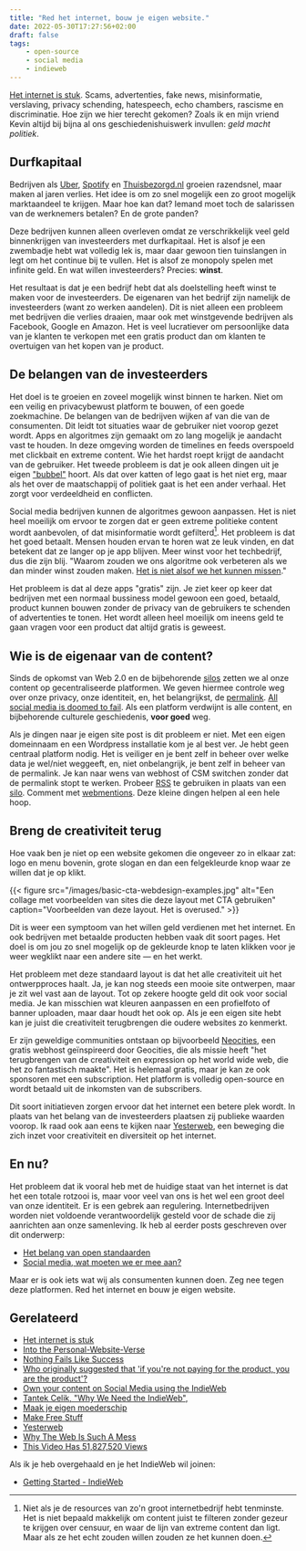 ```yaml
---
title: "Red het internet, bouw je eigen website."
date: 2022-05-30T17:27:56+02:00
draft: false
tags:
    - open-source
    - social media
    - indieweb
---
```


[Het internet is stuk](https://waag.org/nl/hetinternetisstuk). Scams, advertenties, fake news, misinformatie, verslaving, privacy schending, hatespeech, echo chambers, rascisme en discriminatie. Hoe zijn we hier terecht gekomen? Zoals ik en mijn vriend Kevin altijd bij bijna al ons geschiedenishuiswerk invullen: _geld macht politiek_.

## Durfkapitaal

Bedrijven als [Uber](https://www.rtlnieuws.nl/tech/artikel/4808216/uber-boekt-grootste-verlies-ooit-meer-dan-5-miljard-dollar), [Spotify](https://www.volkskrant.nl/economie/spotify-groeit-verder-maar-maakt-nog-geen-winst~b91b3f2a/) en [Thuisbezorgd.nl](https://www.nu.nl/economie/6120928/moederbedrijf-thuisbezorgd-blijft-ondanks-corona-verliesgevend.html) groeien razendsnel, maar maken al jaren verlies. Het idee is om zo snel mogelijk een zo groot mogelijk marktaandeel te krijgen. Maar hoe kan dat? Iemand moet toch de salarissen van de werknemers betalen? En de grote panden?

Deze bedrijven kunnen alleen overleven omdat ze verschrikkelijk veel geld binnenkrijgen van investeerders met durfkapitaal. Het is alsof je een zwembadje hebt wat volledig lek is, maar daar gewoon tien tuinslangen in legt om het continue bij te vullen. Het is alsof ze monopoly spelen met infinite geld. En wat willen investeerders? Precies: **winst**.

Het resultaat is dat je een bedrijf hebt dat als doelstelling heeft winst te maken voor de investeerders. De eigenaren van het bedrijf zijn namelijk de investeerders (want zo werken aandelen). Dit is niet alleen een probleem met bedrijven die verlies draaien, maar ook met winstgevende bedrijven als Facebook, Google en Amazon. Het is veel lucratiever om persoonlijke data van je klanten te verkopen met een gratis product dan om klanten te overtuigen van het kopen van je product.

## De belangen van de investeerders

Het doel is te groeien en zoveel mogelijk winst binnen te harken. Niet om een veilig en privacybewust platform te bouwen, of een goede zoekmachine. De belangen van de bedrijven wijken af van die van de consumenten. Dit leidt tot situaties waar de gebruiker niet voorop gezet wordt. Apps en algoritmes zijn gemaakt om zo lang mogelijk je aandacht vast te houden. In deze omgeving worden de timelines en feeds overspoeld met clickbait en extreme content. Wie het hardst roept krijgt de aandacht van de gebruiker. Het tweede probleem is dat je ook alleen dingen uit je eigen ["bubbel"](https://www.youtube.com/watch?v=FLoR2Spftwg) hoort. Als dat over katten of lego gaat is het niet erg, maar als het over de maatschappij of politiek gaat is het een ander verhaal. Het zorgt voor verdeeldheid en conflicten.

Social media bedrijven kunnen de algoritmes gewoon aanpassen. Het is niet heel moeilijk om ervoor te zorgen dat er geen extreme politieke content wordt aanbevolen, of dat misinformatie wordt gefilterd[^1]. Het probleem is dat het goed betaalt. Mensen houden ervan te horen wat ze leuk vinden, en dat betekent dat ze langer op je app blijven. Meer winst voor het techbedrijf, dus die zijn blij. "Waarom zouden we ons algoritme ook verbeteren als we dan minder winst zouden maken. [Het is niet alsof we het kunnen missen](https://mkorostoff.github.io/1-pixel-wealth/)."

Het probleem is dat al deze apps "gratis" zijn. Je ziet keer op keer dat bedrijven met een normaal bussiness model gewoon een goed, betaald, product kunnen bouwen zonder de privacy van de gebruikers te schenden of advertenties te tonen. Het wordt alleen heel moeilijk om ineens geld te gaan vragen voor een product dat altijd gratis is geweest.

## Wie is de eigenaar van de content?

Sinds de opkomst van Web 2.0 en de bijbehorende [silos](https://indieweb.org/silos) zetten we al onze content op gecentraliseerde platformen. We geven hiermee controle weg over onze privacy, onze identiteit, en, het belangrijkst, de [permalink](https://indieweb.org/permalink). [All social media is doomed to fail](https://indieweb.org/site-deaths). Als een platform verdwijnt is alle content, en bijbehorende culturele geschiedenis, **voor goed** weg.

Als je dingen naar je eigen site post is dit probleem er niet. Met een eigen domeinnaam en een Wordpress installatie kom je al best ver. Je hebt geen centraal platform nodig. Het is veiliger en je bent zelf in beheer over welke data je wel/niet weggeeft, en, niet onbelangrijk, je bent zelf in beheer van de permalink. Je kan naar wens van webhost of CSM switchen zonder dat de permalink stopt te werken. Probeer [RSS](https://en.wikipedia.org/wiki/RSS) te gebruiken in plaats van een [silo](https://indieweb.org/silo). Comment met [webmentions](https://indieweb.org/webmention). Deze kleine dingen helpen al een hele hoop.

## Breng de creativiteit terug

Hoe vaak ben je niet op een website gekomen die ongeveer zo in elkaar zat: logo en menu bovenin, grote slogan en dan een felgekleurde knop waar ze willen dat je op klikt.

{{< figure src="/images/basic-cta-webdesign-examples.jpg" alt="Een collage met voorbeelden van sites die deze layout met CTA gebruiken" caption="Voorbeelden van deze layout. Het is overused." >}}

Dit is weer een symptoom van het willen geld verdienen met het internet. En ook bedrijven met betaalde producten hebben vaak dit soort pages. Het doel is om jou zo snel mogelijk op de gekleurde knop te laten klikken voor je weer wegklikt naar een andere site — en het werkt.

Het probleem met deze standaard layout is dat het alle creativiteit uit het ontwerpproces haalt. Ja, je kan nog steeds een mooie site ontwerpen, maar je zit wel vast aan de layout. Tot op zekere hoogte geld dit ook voor social media. Je kan misschien wat kleuren aanpassen en een profielfoto of banner uploaden, maar daar houdt het ook op. Als je een eigen site hebt kan je juist die creativiteit terugbrengen die oudere websites zo kenmerkt.

Er zijn geweldige communities ontstaan op bijvoorbeeld [Neocities](https://neocities.org/), een gratis webhost geïnspireerd door Geocities, die als missie heeft "het terugbrengen van de creativiteit en expression op het world wide web, die het zo fantastisch maakte". Het is helemaal gratis, maar je kan ze ook sponsoren met een subscription. Het platform is volledig open-source en wordt betaald uit de inkomsten van de subscribers.

Dit soort initiatieven zorgen ervoor dat het internet een betere plek wordt. In plaats van het belang van de investeerders plaatsen zij publieke waarden voorop. Ik raad ook aan eens te kijken naar [Yesterweb](https://yesterweb.org), een beweging die zich inzet voor creativiteit en diversiteit op het internet.

## En nu?

Het probleem dat ik vooral heb met de huidige staat van het internet is dat het een totale rotzooi is, maar voor veel van ons is het wel een groot deel van onze identiteit. Er is een gebrek aan regulering. Internetbedrijven worden niet voldoende verantwoordelijk gesteld voor de schade die zij aanrichten aan onze samenleving. Ik heb al eerder posts geschreven over dit onderwerp:

-   [Het belang van open standaarden](/post/belang-van-open-standaarden/)
-   [Social media, wat moeten we er mee aan?](/2021/12/social-media-wat-moeten-we-er-mee-aan.html)

Maar er is ook iets wat wij als consumenten kunnen doen. Zeg nee tegen deze platformen. Red het internet en bouw je eigen website.

## Gerelateerd

-   [Het internet is stuk](https://waag.org/nl/hetinternetisstuk)
-   [Into the Personal-Website-Verse](https://matthiasott.com/articles/into-the-personal-website-verse)
-   [Nothing Fails Like Success](https://alistapart.com/article/nothing-fails-like-success/)
-   [Who originally suggested that 'if you're not paying for the product, you are the product'?](https://www.quora.com/Who-originally-suggested-that-if-youre-not-paying-for-the-product-you-are-the-product)
-   [Own your content on Social Media using the IndieWeb](https://www.youtube.com/watch?v=X3SrZuH00GQ)
-   [Tantek Celik, "Why We Need the IndieWeb",](https://www.youtube.com/watch?v=HNmKO7Gr4TE)
-   [Maak je eigen moederschip](https://diggingthedigital.com/maak-je-eigen-moederschip/)
-   [Make Free Stuff](https://mxb.dev/blog/make-free-stuff/)
-   [Yesterweb](https://yesterweb.org)
-   [Why The Web Is Such A Mess](https://www.youtube.com/watch?v=OFRjZtYs3wY)
-   [This Video Has 51,827,520 Views](https://www.youtube.com/watch?v=BxV14h0kFs0)

Als ik je heb overgehaald en je het IndieWeb wil joinen:

-   [Getting Started - IndieWeb](https://indieweb.org/Getting_Started)

[^1]: Niet als je de resources van zo'n groot internetbedrijf hebt tenminste. Het is niet bepaald makkelijk om content juist te filteren zonder gezeur te krijgen over censuur, en waar de lijn van extreme content dan ligt. Maar als ze het echt zouden willen zouden ze het kunnen doen.
